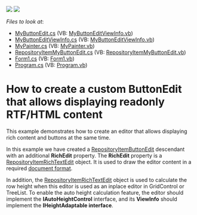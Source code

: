 <!-- default badges list -->
[![](https://img.shields.io/badge/Open_in_DevExpress_Support_Center-FF7200?style=flat-square&logo=DevExpress&logoColor=white)](https://supportcenter.devexpress.com/ticket/details/E2880)
[![](https://img.shields.io/badge/📖_How_to_use_DevExpress_Examples-e9f6fc?style=flat-square)](https://docs.devexpress.com/GeneralInformation/403183)
<!-- default badges end -->
<!-- default file list -->
*Files to look at*:

* [MyButtonEdit.cs](./CS/WindowsApplication1/CustomEditor/MyButtonEdit.cs) (VB: [MyButtonEditViewInfo.vb](./VB/WindowsApplication1/CustomEditor/MyButtonEditViewInfo.vb))
* [MyButtonEditViewInfo.cs](./CS/WindowsApplication1/CustomEditor/MyButtonEditViewInfo.cs) (VB: [MyButtonEditViewInfo.vb](./VB/WindowsApplication1/CustomEditor/MyButtonEditViewInfo.vb))
* [MyPainter.cs](./CS/WindowsApplication1/CustomEditor/MyPainter.cs) (VB: [MyPainter.vb](./VB/WindowsApplication1/CustomEditor/MyPainter.vb))
* [RepositoryItemMyButtonEdit.cs](./CS/WindowsApplication1/CustomEditor/RepositoryItemMyButtonEdit.cs) (VB: [RepositoryItemMyButtonEdit.vb](./VB/WindowsApplication1/CustomEditor/RepositoryItemMyButtonEdit.vb))
* [Form1.cs](./CS/WindowsApplication1/Form1.cs) (VB: [Form1.vb](./VB/WindowsApplication1/Form1.vb))
* [Program.cs](./CS/WindowsApplication1/Program.cs) (VB: [Program.vb](./VB/WindowsApplication1/Program.vb))
<!-- default file list end -->
# How to create a custom ButtonEdit that allows displaying readonly RTF/HTML content


<p>This example demonstrates how to create an editor that allows displaying rich content and buttons at the same time.</p><p>In this example we have created a <a href="http://documentation.devexpress.com/#WindowsForms/clsDevExpressXtraEditorsRepositoryRepositoryItemButtonEdittopic"><u>RepositoryItemButtonEdit</u></a> descendant with an additional <strong>RichEdit</strong> property. The <strong>RichEdit</strong> property is a <a href="http://documentation.devexpress.com/#WindowsForms/clsDevExpressXtraEditorsRepositoryRepositoryItemRichTextEdittopic"><u>RepositoryItemRichTextEdit</u></a> object. It is used to draw the editor content in a required <a href="http://documentation.devexpress.com/#CoreLibraries/clsDevExpressXtraRichEditDocumentFormattopic"><u>document format</u></a>. </p><p>In addition, the <a href="http://documentation.devexpress.com/#WindowsForms/clsDevExpressXtraEditorsRepositoryRepositoryItemRichTextEdittopic"><u>RepositoryItemRichTextEdit</u></a>  object is used to calculate the row height when this editor is used as an inplace editor in GridControl or TreeList. To enable the auto height calculation feature, the editor should implement the <strong>IAutoHeightControl</strong> interface, and its <strong>ViewInfo</strong> should implement the <strong>IHeightAdaptable interface</strong>.</p>

<br/>


